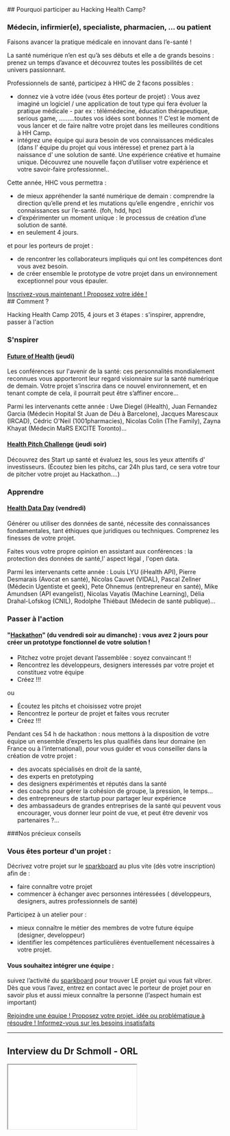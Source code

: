 <div class="col-xs-12 col-md-6" markdown="1">
## Pourquoi participer au Hacking Health Camp?

### Médecin, infirmier(e), specialiste, pharmacien, ... ou patient

Faisons avancer la pratique médicale en innovant dans l’e-santé !

La santé numérique n’en est qu’à ses débuts et elle a de grands besoins : prenez un temps d’avance et découvrez toutes les possibilités de cet univers passionnant.

Professionnels de santé, participez à HHC de 2 facons possibles :

 - donnez vie à votre idée (vous êtes porteur de projet)  : Vous avez imaginé un logiciel / une application de tout type qui fera évoluer la pratique médicale - par ex :  télémédecine, éducation thérapeutique, serious game, .........toutes vos idées sont bonnes !!
C’est le moment de vous lancer et de faire naître votre projet dans les meilleures conditions à  HH Camp.
 - intégrez une équipe qui aura besoin de vos connaissances médicales (dans l’ équipe du projet qui vous intéresse) et prenez part à la naissance d’ une solution de santé.
Une expérience créative et humaine unique.
Découvrez une nouvelle façon d’utiliser votre expérience et votre savoir-faire professionnel..

Cette année, HHC vous permettra :

 - de mieux appréhender la santé numérique de demain  : comprendre la direction qu’elle prend et les mutations qu’elle engendre , enrichir vos connaissances sur l’e-santé. (foh, hdd, hpc)
 - d’expérimenter un moment unique : le processus de création d’une solution de santé.
 - en seulement 4 jours.

et pour les porteurs de projet :

 - de rencontrer les collaborateurs impliqués qui ont les compétences dont vous avez besoin.
 - de créer ensemble le prototype de votre projet dans un environnement exceptionnel pour vous épauler.

<a href="http://hhcamp.eventbrite.fr" class="btn btn-primary btn-block">
          Inscrivez-vous maintenant !
        </a>
<a href="http://hhcamp.sparkboard.com" class="btn btn-primary btn-block">
                  Proposez votre idée !
                </a>
</div>

<div class="col-xs-12 col-md-6" markdown="1">
## Comment ?

Hacking Health Camp 2015, 4 jours et 3 étapes : s'inspirer, apprendre, passer à l'action

### S'nspirer

#### [Future of Health](/fr/future-of-health.html) (jeudi)

Les conférences sur l'avenir de la santé: ces personnalités mondialement reconnues vous apporteront leur regard visionnaire sur la santé numérique de demain.
Votre projet s’inscrira dans ce nouvel environnement, et en tenant compte de cela, il pourrait peut être s’affiner encore...

Parmi les intervenants cette année : Uwe Diegel (iHealth), Juan Fernandez Garcia (Médecin Hopital St Juan de Déu à Barcelone), Jacques Marescaux (IRCAD), Cédric O'Neil (1001pharmacies), Nicolas Colin (The Family), Zayna Khayat (Médecin MaRS EXCITE Toronto)...

#### [Health Pitch Challenge](/fr/health-pitch-challenge.html) (jeudi soir)

Découvrez des Start up santé et évaluez les, sous les yeux attentifs d' investisseurs.
(Écoutez bien les pitchs, car 24h plus tard, ce sera votre tour de pitcher votre projet au Hackathon....)

### Apprendre

#### [Health Data Day](/fr/health-data-day.html) (vendredi)

Générer ou utiliser des données de santé, nécessite des connaissances fondamentales, tant éthiques que  juridiques ou techniques.
Comprenez les finesses de votre projet.

Faites vous votre propre opinion en assistant aux conférences : la protection des données de santé,l' aspect légal , l'open data.

Parmi les intervenants cette année : Louis LYU (iHealth API), Pierre Desmarais (Avocat en santé), Nicolas Cauvet (VIDAL), Pascal Zellner (Médecin Ugentiste et geek), Pete Ohnemus (entrepreneur en santé), Mike Amundsen (API evangelist), Nicolas Vayatis (Machine Learning), Délia Drahal-Lofskog (CNIL), Rodolphe Thiébaut (Médecin de santé publique)...

### Passer à l'action

#### "[Hackathon](health-hackathon.html)" (du vendredi soir au dimanche) : vous avez 2 jours pour créer un prototype fonctionnel de votre solution !

- Pitchez votre projet devant l’assemblée : soyez convaincant !!
- Rencontrez les développeurs, designers interessés par votre projet et constituez votre équipe
- Créez !!!

ou

- Écoutez les pitchs et choisissez votre projet
- Rencontrez le porteur de projet et faites vous recruter
- Créez !!!

Pendant ces 54 h de hackathon : nous mettons à la disposition de votre équipe un ensemble d’experts les plus qualifiés dans leur domaine (en France ou à l’international), pour vous guider et vous conseiller dans la création de votre projet :

- des avocats spécialisés en droit de la santé,
- des experts en pretotyping
- des designers expérimentés et réputés dans la santé
- des coachs  pour gérer la cohésion de groupe, la pression, le temps…
- des entrepreneurs de startup pour partager leur expérience
- des ambassadeurs de grandes entreprises de la santé qui peuvent vous encourager, vous donner leur point de vue, et peut être devenir vos partenaires ?...

###Nos précieux conseils

### Vous êtes porteur d'un projet :

Décrivez votre projet sur le [sparkboard](http://hhcamp.sparkboard.com) au plus vite (dès votre inscription) afin de :

 - faire connaître votre projet
 - commencer à échanger avec personnes intéressées ( développeurs, designers, autres professionnels de santé)

Participez à un atelier pour :

- mieux connaître le métier des membres de votre future équipe (designer, developpeur)
- identifier les compétences particulières éventuellement nécessaires à votre projet.


#### Vous souhaitez intégrer une équipe :

suivez l’activité du [sparkboard](http://hhcamp.spaskboard.com) pour trouver LE projet qui vous fait vibrer. Dès que vous l’avez, entrez en contact avec le porteur de projet pour en savoir plus et aussi mieux connaître la personne  (l’aspect humain est important)

<a href="http://hhcamp.sparkboard.com" class="btn btn-primary btn-block">
          Rejoindre une équipe !
        </a>
<a href="http://hhcamp.sparkboard.com" class="btn btn-primary btn-block">
          Proposez votre projet, idée ou problématique à résoudre !
        </a>
<a href="http://www.get-ehealth.eu/fill-the-gap" class="btn btn-primary btn-block">
          Informez-vous sur les besoins insatisfaits
        </a>

</div>

<div class="col-xs-12">
  <hr>
</div>

<h2 class="col-xs-12 text-center">Interview du Dr Schmoll - ORL</h2>

<div class="col-xs-12 col-md-8 col-md-offset-2">
  <div class="embed-responsive embed-responsive-16by9">
    <iframe class="embed-responsive-item" src="//www.youtube.com/embed/aHhNp_FMXh0?rel=0" allowfullscreen></iframe>
  </div>
</div>
